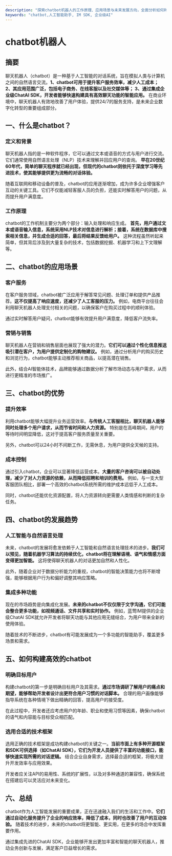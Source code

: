 ```yaml
---
description: "探索chatbot机器人的工作原理、应用场景与未来发展方向，全面分析如何利用ChatAI SDK提高企业用户体验。"
keywords: "chatbot,人工智能助手, IM SDK, 企业级AI"
---
```

# chatbot机器人

## 摘要

聊天机器人（chatbot）是一种基于人工智能的对话系统，旨在模拟人类与计算机之间的自然语言交流。**1、chatbot可用于提升客户服务效率，减少人工成本； 2、其应用范围广泛，包括电子商务、在线客服以及社交媒体等； 3、通过集成企业级ChatAI SDK，开发者能够快速构建具有高效聊天功能的智能应用。** 在商业环境中，聊天机器人有效地改善了用户体验，提供24/7的服务支持，是未来企业数字化转型的重要组成部分。

## 一、什么是chatbot？

### 定义和背景

聊天机器人指的是一种软件程序，它可以通过文本或语音的方式与用户进行交流。它们通常使用自然语言处理（NLP）技术来理解并回应用户的查询。 **早在20世纪60年代，简单的聊天程序就已经出现，但现代的chatbot则依托于深度学习等先进技术，使其能够提供更为流畅的对话体验。**

随着互联网和移动设备的普及，chatbot的应用逐渐增加，成为许多企业增强客户互动的关键工具。它们不仅能减轻客服人员的负担，还能实时解答用户的问题，从而提升用户满意度。

### 工作原理

chatbot的工作机制主要分为两个部分：输入处理和响应生成。 **首先，用户通过文本或语音输入信息，系统采用NLP技术对信息进行解析；接着，系统在数据库中搜索相关信息，并生成合适的回答，最后将结果反馈给用户。** 这种流程虽然听起来简单，但其背后涉及到大量复杂的技术，包括数据挖掘、机器学习和上下文理解等。

## 二、chatbot的应用场景

### 客户服务

在客户服务领域，chatbot被广泛应用于解答常见问题、处理订单和提供产品推荐。**这不仅提高了响应速度，还减少了人工客服的压力。** 例如，电商平台往往会利用聊天机器人处理支付相关的问题，以确保客户在购买过程中的顺利体验。

通过实时解答用户疑问，chatbot能够有效提升用户满意度，降低客户流失率。

### 营销与销售

聊天机器人在营销和销售层面也展现了强大的潜力。**它们可以通过个性化信息推送吸引潜在客户，为用户提供定制化的购物建议。** 例如，通过分析用户的购买历史和浏览行为，chatbot能够主动推荐相关商品，以提高潜在销售。

此外，结合AI智能体技术，品牌能够通过数据分析了解市场动态与用户需求，从而进行更精准的市场推广。

## 三、chatbot的优势

### 提升效率

利用chatbot能够大幅提升业务运营效率。**与传统人工客服相比，聊天机器人能够同时处理多个用户请求，从而节省时间和人力资源。** 特别是在高峰期间，用户的等待时间明显降低，这对于提高客户服务质量至关重要。

另外，chatbot可以24小时不间断工作，无需休息，为用户提供全天候的支持。

### 成本控制

通过引入chatbot，企业可以显著降低运营成本。**大量的客户咨询可以被自动处理，减少了对人力资源的依赖，从而降低招聘和培训的费用。** 例如，与一支大型客服团队相比，部署一个高效的chatbot系统所需的维护成本远低于人工成本。

同时，chatbot还能优化资源配置，将人力资源转向更需要人类情感和判断的复杂任务。

## 四、chatbot的发展趋势

### 人工智能与自然语言处理

未来，chatbot的发展将愈发依赖于人工智能和自然语言处理技术的进步。**我们可以预见，随着机器学习算法的持续优化，chatbot将在理解语境、语气和情感方面变得更加智能。** 这将使得聊天机器人的对话更加自然和人性化。

此外，随着企业对于数据分析能力的重视，chatbot的智能决策能力也将不断增强，能够根据用户行为和偏好调整其响应策略。

### 集成多种功能

现在的市场趋势是向集成化发展。**未来的chatbot不仅仅限于文字沟通，它们可能会整合更多功能，如视频通话、文件共享和实时协作。** 例如，蓝莺IM提供的企业级ChatAI SDK就允许开发者将聊天功能与其他应用无缝结合，为用户带来全新的使用体验。

随着技术的不断进步，chatbot有可能发展成为一个多功能的智能助手，覆盖更多场景和需求。

## 五、如何构建高效的chatbot

### 明确目标用户

构建chatbot的第一步是明确目标用户及其需求。**通过市场调研了解用户的痛点和期望，能够帮助开发者设计出更符合用户习惯的对话脚本。** 合理的用户画像能够指导系统在各种情境下做出精确的回答，提高用户的接受度。

在此过程中，开发者还应考虑用户的年龄、职业和使用习惯等因素，确保chatbot的语气和内容能与目标受众相匹配。

### 选用合适的技术框架

选用正确的技术框架是成功构建chatbot的关键之一。**当前市面上有多种开源框架和SDK可供选择（如ChatAI SDK），它们为开发人员提供了丰富的功能接口，能够快速实现所需的对话逻辑。** 结合企业自身需求，选择最合适的框架，将极大提升开发效率与应用效果。

开发者应关注API的易用性、系统的扩展性，以及对多种通道的兼容性，确保系统在搭建后可以灵活应对未来变化。

## 六、总结

chatbot作为人工智能发展的重要成果，正在迅速融入我们的生活和工作中。**它们通过自动化服务提升了企业的响应效率，降低了成本，同时也改善了用户的互动体验。** 随着技术的进步，未来的chatbot将更智能、更实用，在更多的场合中发挥重要作用。

通过集成先进的ChatAI SDK，企业能够开发出更加丰富和智能的聊天机器人，推动业务创新与发展，满足客户日益增长的需求。
